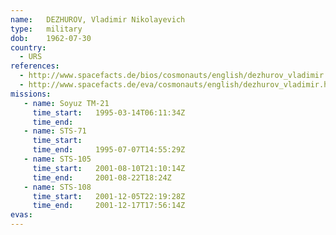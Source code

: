```yaml
---
name:	DEZHUROV, Vladimir Nikolayevich
type:	military
dob:	1962-07-30
country:
  - URS
references:
  - http://www.spacefacts.de/bios/cosmonauts/english/dezhurov_vladimir.htm
  - http://www.spacefacts.de/eva/cosmonauts/english/dezhurov_vladimir.htm
missions:
   - name: Soyuz TM-21
     time_start:   1995-03-14T06:11:34Z
     time_end:     
   - name: STS-71
     time_start:   
     time_end:     1995-07-07T14:55:29Z
   - name: STS-105
     time_start:   2001-08-10T21:10:14Z
     time_end:     2001-08-22T18:24Z
   - name: STS-108
     time_start:   2001-12-05T22:19:28Z
     time_end:     2001-12-17T17:56:14Z
evas:
---
```

